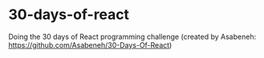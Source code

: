 # 30-days-of-react
Doing the 30 days of React programming challenge (created by Asabeneh: https://github.com/Asabeneh/30-Days-Of-React)
